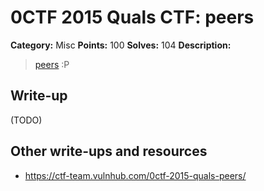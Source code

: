 # 0CTF 2015 Quals CTF: peers

**Category:** Misc
**Points:** 100
**Solves:** 104
**Description:** 

> [peers](peers.pcapng) :P

## Write-up

(TODO)

## Other write-ups and resources

* <https://ctf-team.vulnhub.com/0ctf-2015-quals-peers/>